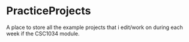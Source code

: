 # PracticeProjects

A place to store all the example projects that i edit/work on during each week if the CSC1034 module.
